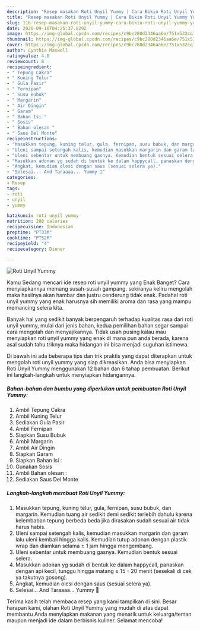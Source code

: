 ```yaml
---
description: "Resep masakan Roti Unyil Yummy | Cara Bikin Roti Unyil Yummy Yang Menggugah Selera"
title: "Resep masakan Roti Unyil Yummy | Cara Bikin Roti Unyil Yummy Yang Menggugah Selera"
slug: 116-resep-masakan-roti-unyil-yummy-cara-bikin-roti-unyil-yummy-yang-menggugah-selera
date: 2020-09-16T04:25:37.829Z
image: https://img-global.cpcdn.com/recipes/c9bc280d2346aa6e/751x532cq70/roti-unyil-yummy-foto-resep-utama.jpg
thumbnail: https://img-global.cpcdn.com/recipes/c9bc280d2346aa6e/751x532cq70/roti-unyil-yummy-foto-resep-utama.jpg
cover: https://img-global.cpcdn.com/recipes/c9bc280d2346aa6e/751x532cq70/roti-unyil-yummy-foto-resep-utama.jpg
author: Cynthia Maxwell
ratingvalue: 4.8
reviewcount: 8
recipeingredient:
- " Tepung Cakra"
- " Kuning Telur"
- " Gula Pasir"
- " Fernipan"
- " Susu Bubuk"
- " Margarin"
- " Air Dingin"
- " Garam"
- " Bahan Isi "
- " Sosis"
- " Bahan olesan "
- " Saus Del Monte"
recipeinstructions:
- "Masukkan tepung, kuning telur, gula, fernipan, susu bubuk, dan margarin. Kemudian tuang air sedikit demi sedikit terlebih dahulu karena kelembaban tepung berbeda beda jika dirasakan sudah sesuai air tidak harus habis."
- "Uleni sampai setengah kalis, kemudian masukkan margarin dan garam lalu uleni kembali hingga kalis. Kemudian tutup adonan dengan plastik wrap dan diamkan selama ± 1 jam hingga mengembang."
- "Uleni sebentar untuk membuang gasnya. Kemudian bentuk sesuai selera."
- "Masukkan adonan yg sudah di bentuk ke dalam happycall, panaskan dengan api kecil, tunggu hingga matang ± 15 - 20 menit (sesekali di cek ya takutnya gosong)."
- "Angkat, kemudian olesi dengan saus (sesuai selera ya)."
- "Selesai... And Taraaaa... Yummy 🤤"
categories:
- Resep
tags:
- roti
- unyil
- yummy

katakunci: roti unyil yummy 
nutrition: 208 calories
recipecuisine: Indonesian
preptime: "PT33M"
cooktime: "PT52M"
recipeyield: "4"
recipecategory: Dinner

---
```



![Roti Unyil Yummy](https://img-global.cpcdn.com/recipes/c9bc280d2346aa6e/751x532cq70/roti-unyil-yummy-foto-resep-utama.jpg)

Kamu Sedang mencari ide resep roti unyil yummy yang Enak Banget? Cara menyiapkannya memang susah-susah gampang. sekiranya keliru mengolah maka hasilnya akan hambar dan justru cenderung tidak enak. Padahal roti unyil yummy yang enak harusnya sih memiliki aroma dan rasa yang mampu memancing selera kita.



Banyak hal yang sedikit banyak berpengaruh terhadap kualitas rasa dari roti unyil yummy, mulai dari jenis bahan, kedua pemilihan bahan segar sampai cara mengolah dan menyajikannya. Tidak usah pusing kalau mau menyiapkan roti unyil yummy yang enak di mana pun anda berada, karena asal sudah tahu triknya maka hidangan ini bisa menjadi suguhan istimewa.


Di bawah ini ada beberapa tips dan trik praktis yang dapat diterapkan untuk mengolah roti unyil yummy yang siap dikreasikan. Anda bisa menyiapkan Roti Unyil Yummy menggunakan 12 bahan dan 6 tahap pembuatan. Berikut ini langkah-langkah untuk menyiapkan hidangannya.

<!--inarticleads1-->

##### Bahan-bahan dan bumbu yang diperlukan untuk pembuatan Roti Unyil Yummy:

1. Ambil  Tepung Cakra
1. Ambil  Kuning Telur
1. Sediakan  Gula Pasir
1. Ambil  Fernipan
1. Siapkan  Susu Bubuk
1. Ambil  Margarin
1. Ambil  Air Dingin
1. Siapkan  Garam
1. Siapkan  Bahan Isi :
1. Gunakan  Sosis
1. Ambil  Bahan olesan :
1. Sediakan  Saus Del Monte




<!--inarticleads2-->

##### Langkah-langkah membuat Roti Unyil Yummy:

1. Masukkan tepung, kuning telur, gula, fernipan, susu bubuk, dan margarin. Kemudian tuang air sedikit demi sedikit terlebih dahulu karena kelembaban tepung berbeda beda jika dirasakan sudah sesuai air tidak harus habis.
1. Uleni sampai setengah kalis, kemudian masukkan margarin dan garam lalu uleni kembali hingga kalis. Kemudian tutup adonan dengan plastik wrap dan diamkan selama ± 1 jam hingga mengembang.
1. Uleni sebentar untuk membuang gasnya. Kemudian bentuk sesuai selera.
1. Masukkan adonan yg sudah di bentuk ke dalam happycall, panaskan dengan api kecil, tunggu hingga matang ± 15 - 20 menit (sesekali di cek ya takutnya gosong).
1. Angkat, kemudian olesi dengan saus (sesuai selera ya).
1. Selesai... And Taraaaa... Yummy 🤤




Terima kasih telah membaca resep yang kami tampilkan di sini. Besar harapan kami, olahan Roti Unyil Yummy yang mudah di atas dapat membantu Anda menyiapkan makanan yang menarik untuk keluarga/teman maupun menjadi ide dalam berbisnis kuliner. Selamat mencoba!
